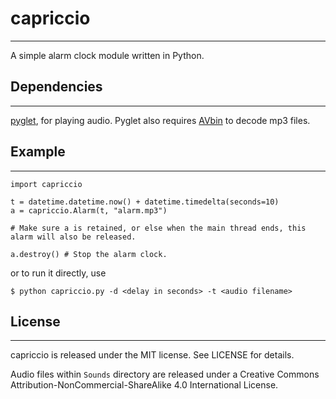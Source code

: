 # capriccio
------
A simple alarm clock module written in Python.

## Dependencies
------
[pyglet](http://www.pyglet.org), for playing audio. Pyglet also requires [AVbin](http://avbin.github.io/AVbin/Home/Home.html) to decode mp3 files.

## Example
------
    import capriccio
    
    t = datetime.datetime.now() + datetime.timedelta(seconds=10)
    a = capriccio.Alarm(t, "alarm.mp3")
    
    # Make sure a is retained, or else when the main thread ends, this alarm will also be released.
    
    a.destroy() # Stop the alarm clock.

or to run it directly, use

    $ python capriccio.py -d <delay in seconds> -t <audio filename>

## License
------
capriccio is released under the MIT license. See LICENSE for details.

Audio files within `Sounds` directory are released under a Creative Commons Attribution-NonCommercial-ShareAlike 4.0 International License.
